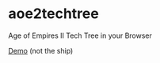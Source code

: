 # aoe2techtree
Age of Empires II Tech Tree in your Browser

[Demo](https://hszemi.github.io/aoe2techtree/) (not the ship)
